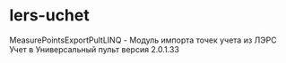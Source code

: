 # lers-uchet
MeasurePointsExportPultLINQ - Модуль импорта точек учета из ЛЭРС Учет в Универсальный пульт версия 2.0.1.33
